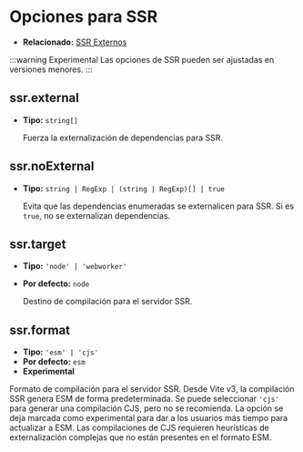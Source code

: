 # Opciones para SSR

- **Relacionado:** [SSR Externos](/guide/ssr#ssr-externos)

:::warning Experimental
Las opciones de SSR pueden ser ajustadas en versiones menores.
:::


## ssr.external

- **Tipo:** `string[]`

  Fuerza la externalización de dependencias para SSR.

## ssr.noExternal

- **Tipo:** `string | RegExp | (string | RegExp)[] | true`

  Evita que las dependencias enumeradas se externalicen para SSR. Si es `true`, no se externalizan dependencias.

## ssr.target

- **Tipo:** `'node' | 'webworker'`
- **Por defecto:** `node`

  Destino de compilación para el servidor SSR.

## ssr.format

- **Tipo:** `'esm' | 'cjs'`
- **Por defecto:** `esm`
- **Experimental**

Formato de compilación para el servidor SSR. Desde Vite v3, la compilación SSR genera ESM de forma predeterminada. Se puede seleccionar `'cjs'` para generar una compilación CJS, pero no se recomienda. La opción se deja marcada como experimental para dar a los usuarios más tiempo para actualizar a ESM. Las compilaciones de CJS requieren heurísticas de externalización complejas que no están presentes en el formato ESM.
